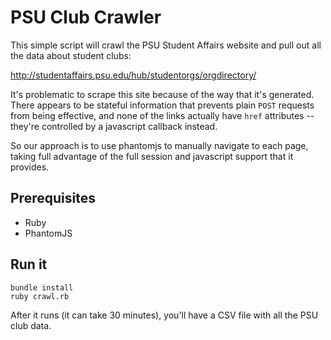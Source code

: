 # PSU Club Crawler

This simple script will crawl the PSU Student Affairs website and 
pull out all the data about student clubs:

http://studentaffairs.psu.edu/hub/studentorgs/orgdirectory/

It's problematic to scrape this site because of the way that it's generated. 
There appears to be stateful information that prevents plain `POST` requests 
from being effective, and none of the links actually have `href` attributes 
-- they're controlled by a javascript callback instead.

So our approach is to use phantomjs to manually navigate to each page, taking 
full advantage of the full session and javascript support that it provides.

## Prerequisites

- Ruby
- PhantomJS

## Run it

```
bundle install
ruby crawl.rb
```

After it runs (it can take 30 minutes), you'll have a CSV file with all
the PSU club data.
